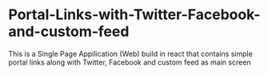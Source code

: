 # Portal-Links-with-Twitter-Facebook-and-custom-feed
This is a Single Page Appilication (Web) build in react that contains simple portal links along with Twitter, Facebook and custom feed as main screen
